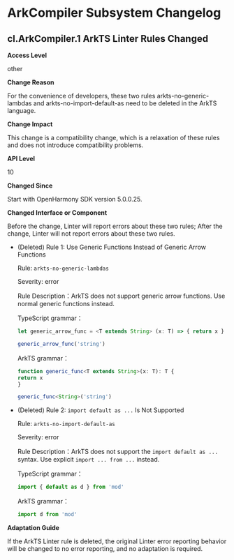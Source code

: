 # ArkCompiler Subsystem Changelog

## cl.ArkCompiler.1 ArkTS Linter Rules Changed

**Access Level**

other

**Change Reason**

For the convenience of developers, these two rules arkts-no-generic-lambdas and arkts-no-import-default-as need to be deleted in the ArkTS language.

**Change Impact**

This change is a compatibility change, which is a relaxation of these rules and does not introduce compatibility problems.

**API Level**

10

**Changed Since**

Start with OpenHarmony SDK version 5.0.0.25.

**Changed Interface or Component**

Before the change, Linter will report errors about these two rules; After the change, Linter will not report errors about these two rules.

- (Deleted) Rule 1: Use Generic Functions Instead of Generic Arrow Functions

    Rule: `arkts-no-generic-lambdas`

    Severity: error

    Rule Description：ArkTS does not support generic arrow functions. Use normal generic functions instead.

    TypeScript grammar：

    ```typescript
    let generic_arrow_func = <T extends String> (x: T) => { return x }

    generic_arrow_func('string')
    ```

    ArkTS grammar：

    ```typescript
    function generic_func<T extends String>(x: T): T {
    return x
    }

    generic_func<String>('string')
    ```

- (Deleted) Rule 2: `import default as ...` Is Not Supported

    Rule: `arkts-no-import-default-as`

    Severity: error

    Rule Description：ArkTS does not support the `import default as ...` syntax. Use explicit `import ... from ...` instead.

    TypeScript grammar：

    ```typescript
    import { default as d } from 'mod'
    ```

    ArkTS grammar：

    ```typescript
    import d from 'mod'
    ```

**Adaptation Guide**

If the ArkTS Linter rule is deleted, the original Linter error reporting behavior will be changed to no error reporting, and no adaptation is required.